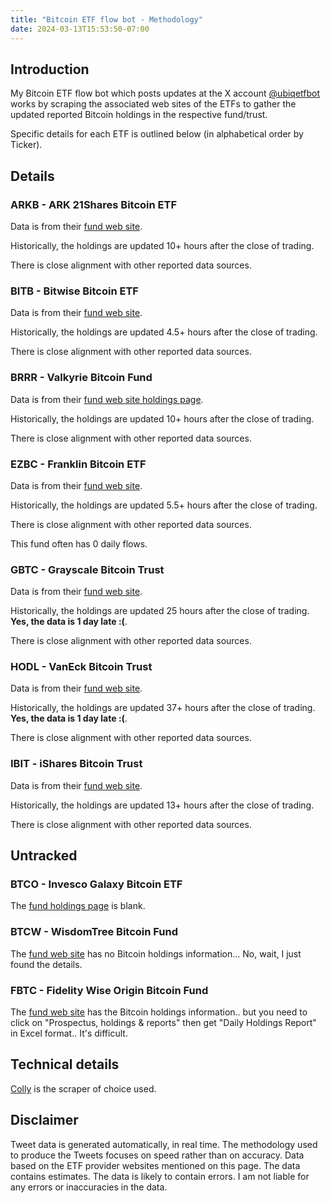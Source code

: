 ```yaml
---
title: "Bitcoin ETF flow bot - Methodology"
date: 2024-03-13T15:53:50-07:00
---
```


## Introduction

My Bitcoin ETF flow bot which posts updates at the X account [@ubiqetfbot](https://twitter.com/ubiqetfbot) works by scraping the associated web sites of the ETFs to gather the updated reported Bitcoin holdings in the respective fund/trust.

Specific details for each ETF is outlined below (in alphabetical order by Ticker).

## Details

### ARKB - ARK 21Shares Bitcoin ETF

Data is from their [fund web site](https://ark-funds.com/funds/arkb/).

Historically, the holdings are updated 10+ hours after the close of trading. 

There is close alignment with other reported data sources.

### BITB - Bitwise Bitcoin ETF

Data is from their [fund web site](https://bitbetf.com).

Historically, the holdings are updated 4.5+ hours after the close of trading. 

There is close alignment with other reported data sources.

### BRRR - Valkyrie Bitcoin Fund

Data is from their [fund web site holdings page](https://valkyrieinvest.com/brrr-holdings/).

Historically, the holdings are updated 10+ hours after the close of trading. 

There is close alignment with other reported data sources.

### EZBC - Franklin Bitcoin ETF

Data is from their [fund web site](https://www.franklintempleton.com/investments/options/exchange-traded-funds/products/39639/SINGLCLASS/franklin-bitcoin-etf/EZBC).

Historically, the holdings are updated 5.5+ hours after the close of trading. 

There is close alignment with other reported data sources.

This fund often has 0 daily flows.

### GBTC - Grayscale Bitcoin Trust

Data is from their [fund web site](https://etfs.grayscale.com/gbtc).

Historically, the holdings are updated 25 hours after the close of trading. **Yes, the data is 1 day late :(**.

There is close alignment with other reported data sources.

### HODL - VanEck Bitcoin Trust

Data is from their [fund web site](https://www.vaneck.com/us/en/investments/bitcoin-trust-hodl/overview/).

Historically, the holdings are updated 37+ hours after the close of trading. **Yes, the data is 1 day late :(**.

There is close alignment with other reported data sources.

### IBIT - iShares Bitcoin Trust

Data is from their [fund web site](https://www.ishares.com/us/products/333011/ishares-bitcoin-trust).

Historically, the holdings are updated 13+ hours after the close of trading.

There is close alignment with other reported data sources.

## Untracked

### BTCO - Invesco Galaxy Bitcoin ETF

The [fund holdings page](https://www.invesco.com/us/financial-products/etfs/holdings?audienceType=Investor&ticker=BTCO) is blank.

### BTCW - WisdomTree Bitcoin Fund

The [fund web site](https://www.wisdomtree.com/investments/etfs/crypto/btcw) has no Bitcoin holdings information... No, wait, I just found the details.

### FBTC - Fidelity Wise Origin Bitcoin Fund

The [fund web site](https://digital.fidelity.com/prgw/digital/research/quote/dashboard/summary?symbol=FBTC) has the Bitcoin holdings information.. but you need to click on "Prospectus, holdings & reports" then get "Daily Holdings Report" in Excel format.. It's difficult.

## Technical details

[Colly](https://go-colly.org) is the scraper of choice used.

## Disclaimer

Tweet data is generated automatically, in real time. The methodology used to produce the Tweets focuses on speed rather than on accuracy. Data based on the ETF provider websites mentioned on this page. The data contains estimates. The data is likely to contain errors. I am not liable for any errors or inaccuracies in the data.
